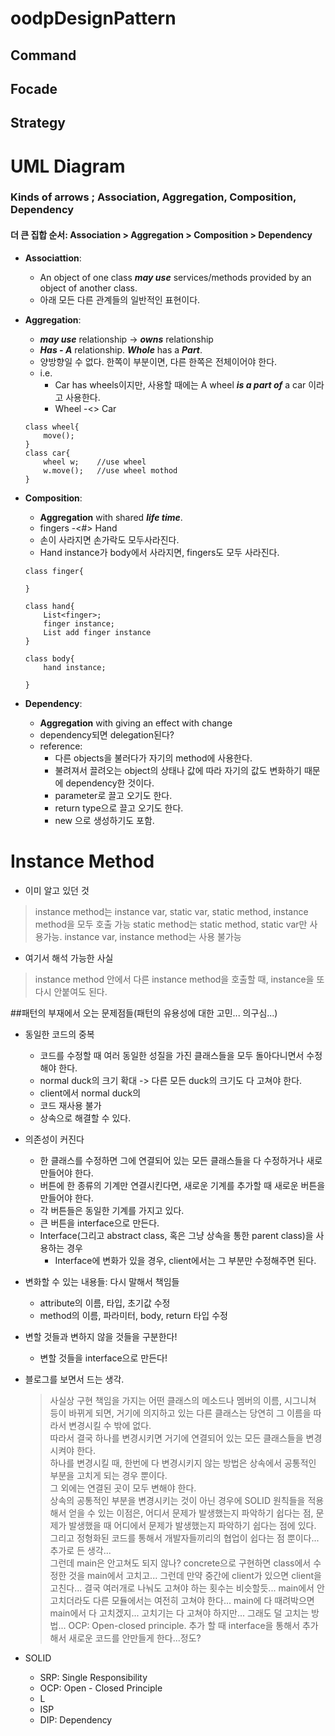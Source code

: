 # oodpDesignPattern
## Command
## Focade
## Strategy

# UML Diagram
### Kinds of arrows ; Association, Aggregation, Composition, Dependency
#### 더 큰 집합 순서: Association > Aggregation > Composition > Dependency
* **Associattion**: 
    * An object of one class ***may use*** services/methods provided by an object of another class. 
    * 아래 모든 다른 관계들의 일반적인 표현이다.

* **Aggregation**: 
    * ***may use*** relationship -> ***owns*** relationship
    * ***Has - A*** relationship. ***Whole*** has a ***Part***. 
    * 양방향일 수 없다. 한쪽이 부분이면, 다른 한쪽은 전체이어야 한다.
    * i.e. 
        * Car has wheels이지만, 사용할 때에는 A wheel ***is a part of*** a car 이라고 사용한다.
        * Wheel -<> Car
    ```
    class wheel{
        move();
    }
    class car{
        wheel w;    //use wheel
        w.move();   //use wheel mothod
    }
    ```
* **Composition**: 
    * **Aggregation** with shared ***life time***.
    * fingers -<#> Hand
    * 손이 사라지면 손가락도 모두사라진다.
    * Hand instance가 body에서 사라지면, fingers도 모두 사라진다.
    ```
    class finger{

    }
    
    class hand{
        List<finger>;
        finger instance;
        List add finger instance
    }
    
    class body{
        hand instance;

    }
    ```
* **Dependency**: 
    * **Aggregation** with giving an effect with change
    * dependency되면 delegation된다?
    * reference: 
        * 다른 objects을 불러다가 자기의 method에 사용한다.
        * 불려져서 끌려오는 object의 상태나 값에 따라 자기의 값도 변화하기 때문에 dependency한 것이다.
        * parameter로 끌고 오기도 한다.
        * return type으로 끌고 오기도 한다.
        * new 으로 생성하기도 포함.


# Instance Method
* 이미 알고 있던 것


>instance method는 instance var, static var, static method, instance method을 모두 호출 가능
static method는 static method, static var만 사용가능. instance var, instance method는 사용 불가능
>
 
* 여기서 해석 가능한 사실
>instance method 안에서 다른 instance method을 호출할 때, instance을 또 다시 안붙여도 된다.

##패턴의 부재에서 오는 문제점들(패턴의 유용성에 대한 고민... 의구심...)
* 동일한 코드의 중복
    * 코드를 수정할 때 여러 동일한 성질을 가진 클래스들을 모두 돌아다니면서 수정해야 한다. 
    * normal duck의 크기 확대 -> 다른 모든 duck의 크기도 다 고쳐야 한다.
    * client에서 normal duck의 
    * 코드 재사용 불가
    * 상속으로 해결할 수 있다.

* 의존성이 커진다
    * 한 클래스를 수정하면 그에 연결되어 있는 모든 클래스들을 다 수정하거나 새로 만들어야 한다.
    * 버튼에 한 종류의 기계만 연결시킨다면, 새로운 기계를 추가할 때 새로운 버튼을 만들어야 한다. 
    * 각 버튼들은 동일한 기계를 가지고 있다.
    * 큰 버튼을 interface으로 만든다. 
    * Interface(그리고 abstract class, 혹은 그냥 상속을 통한 parent class)을 사용하는 경우
        * Interface에 변화가 있을 경우, client에서는 그 부분만 수정해주면 된다. 
    
* 변화할 수 있는 내용들: 다시 말해서 책임들
    * attribute의 이름, 타입, 초기값 수정
    * method의 이름, 파라미터, body, return 타입 수정

* 변할 것들과 변하지 않을 것들을 구분한다!
    * 변할 것들을 interface으로 만든다!

*  블로그를 보면서 드는 생각.
    > 사실상 구현 책임을 가지는 어떤 클래스의 메소드나 멤버의 이름, 시그니쳐 등이 바뀌게 되면, 거기에 의지하고 있는 다른 클래스는 당연히 그 이름을 따라서 변경시킬 수 밖에 없다. <br>
    따라서 결국 하나를 변경시키면 거기에 연결되어 있는 모든 클래스들을 변경시켜야 한다. <br>
    하나를 변경시킬 때, 한번에 다 변경시키지 않는 방법은 상속에서 공통적인 부분을 고치게 되는 경우 뿐이다. <br>
    그 외에는 연결된 곳이 모두 변해야 한다. <br>
    상속의 공통적인 부분을 변경시키는 것이 아닌 경우에 SOLID 원칙들을 적용해서 얻을 수 있는 이점은, 어디서 문제가 발생했는지 파악하기 쉽다는 점, 문제가 발생했을 때 어디에서 문제가 발생했는지 파악하기 쉽다는 점에 있다. 그리고 정형화된 코드를 통해서 개발자들끼리의 협업이 쉽다는 점 뿐이다... 
    > 추가로 든 생각...<br>
    그런데 main은 안고쳐도 되지 않나? concrete으로 구현하면 class에서 수정한 것을 main에서 고치고... 그런데 만약 중간에 client가 있으면 client을 고친다... 결국 여러개로 나눠도 고쳐야 하는 횟수는 비슷할듯... main에서 안고치더라도 다른 모듈에서는 여전히 고쳐야 한다... main에 다 때려박으면 main에서 다 고치겠지... 
    >고치기는 다 고쳐야 하지만... 그래도 덜 고치는 방법... OCP: Open-closed principle. 추가 할 때 interface을 통해서 추가해서 새로운 코드를 안만들게 한다...정도?
* SOLID
    * SRP: Single Responsibility 
    * OCP: Open - Closed Principle
    * L
    * ISP
    * DIP: Dependency 